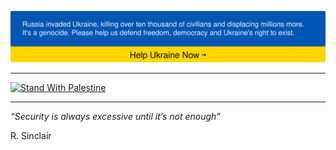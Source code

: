 [![Stand With Ukraine](https://raw.githubusercontent.com/vshymanskyy/StandWithUkraine/main/banner2-direct.svg)](https://stand-with-ukraine.pp.ua)
<hr>

[![Stand With Palestine](https://raw.githubusercontent.com/TheBSD/StandWithPalestine/main/banner-no-action.svg)](https://thebsd.github.io/StandWithPalestine)
<hr>

<i>“Security is always excessive until it’s not enough”</i>

R. Sinclair


